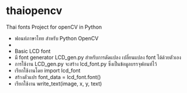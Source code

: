 # thaiopencv
Thai fonts Project for openCV in Python

- ฟอนท์ภาษาไทย สำหรับ Python OpenCV 
- 
- Basic LCD font
- มี font generator LCD_gen.py สำหรับการดัดแปลง เปลี่ยนแปลง font ได้ด้วยตัวเอง
- การใช้งาน LCD_gen.py จะสร้าง lcd_font.py ซึ่งเป็นข้อมูลบรรจุฟอนท์ไว้
- เรียกใช้งานโดย import lcd_font
- สร้างตัวแปร font_data = lcd_font.font()
- เรียกใช้งาน write_text(image, x, y, text)
